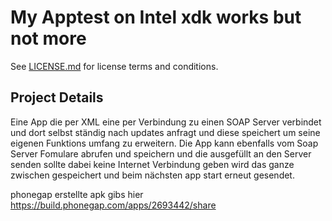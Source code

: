 My Apptest on Intel xdk works but not more
==========================================

See [LICENSE.md](<LICENSE.md>) for license terms and conditions.


Project Details
---------------

Eine App die per XML eine per Verbindung zu einen SOAP Server verbindet und dort selbst ständig nach updates anfragt und diese speichert um seine eigenen Funktions umfang zu erweitern.
Die App kann ebenfalls vom Soap Server Fomulare abrufen und speichern und die ausgefüllt an den Server senden sollte dabei keine Internet Verbindung geben wird das ganze zwischen gespeichert und beim nächsten app start erneut gesendet.

phonegap erstellte apk gibs hier https://build.phonegap.com/apps/2693442/share
